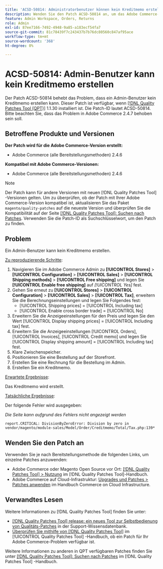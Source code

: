 ```yaml
---
title: 'ACSD-50814: Administratorbenutzer können kein Kreditmemo erstellen'
description: Wenden Sie den Patch ACSD-50814 an, um das Adobe Commerce-Problem zu beheben, bei dem ein Admin-Benutzer kein Kreditmemo erstellen kann.
feature: Admin Workspace, Orders, Returns
role: Admin
exl-id: 87ee7166-7492-4948-9a85-a183ecf54fa7
source-git-commit: 81c78439f7c243437b7b76dc80560c847af95ace
workflow-type: tm+mt
source-wordcount: '368'
ht-degree: 0%

---
```


# ACSD-50814: Admin-Benutzer kann kein Kreditmemo erstellen

Der Patch ACSD-50814 behebt das Problem, dass ein Admin-Benutzer kein Kreditmemo erstellen kann. Dieser Patch ist verfügbar, wenn [[!DNL Quality Patches Tool (QPT)]](https://experienceleague.adobe.com/en/docs/commerce-knowledge-base/kb/announcements/commerce-announcements/magento-quality-patches-released-new-tool-to-self-serve-quality-patches) 1.1.30 installiert ist. Die Patch-ID lautet ACSD-50814. Bitte beachten Sie, dass das Problem in Adobe Commerce 2.4.7 behoben sein soll.

## Betroffene Produkte und Versionen

**Der Patch wird für die Adobe Commerce-Version erstellt:**

* Adobe Commerce (alle Bereitstellungsmethoden) 2.4.6

**Kompatibel mit Adobe Commerce-Versionen:**

* Adobe Commerce (alle Bereitstellungsmethoden) 2.4.6

>[!NOTE]
>
>Der Patch kann für andere Versionen mit neuen [!DNL Quality Patches Tool] -Versionen gelten. Um zu überprüfen, ob der Patch mit Ihrer Adobe Commerce-Version kompatibel ist, aktualisieren Sie das Paket `magento/quality-patches` auf die neueste Version und überprüfen Sie die Kompatibilität auf der Seite [[!DNL Quality Patches Tool]: Suchen nach Patches](https://experienceleague.adobe.com/tools/commerce-quality-patches/index.html). Verwenden Sie die Patch-ID als Suchschlüsselwort, um den Patch zu finden.

## Problem

Ein Admin-Benutzer kann kein Kreditmemo erstellen.

<u>Zu reproduzierende Schritte</u>:

1. Navigieren Sie im Adobe Commerce Admin zu **[!UICONTROL Stores]** > **[!UICONTROL Configuration]** > **[!UICONTROL Sales]** > **[!UICONTROL Shipping methods]** > **[!UICONTROL Free shipping]** und legen Sie **[!UICONTROL Enable free shipping]** auf *[!UICONTROL Yes]* fest.
1. Gehen Sie erneut zu **[!UICONTROL Stores]** > **[!UICONTROL Configuration]** > **[!UICONTROL Sales]** > **[!UICONTROL Tax]**, erweitern Sie die Berechnungseinstellungen und legen Sie Folgendes fest:
   * [!UICONTROL Shipping prices] = [!UICONTROL Including tax]
   * [!UICONTROL Enable cross border trade] = [!UICONTROL No]
1. Erweitern Sie die Anzeigeeinstellungen für den Preis und legen Sie den Wert [!UICONTROL Display shipping prices] = [!UICONTROL Including tax] fest.
1. Erweitern Sie die Anzeigeeinstellungen [!UICONTROL Orders], [!UICONTROL Invoices], [!UICONTROL Credit memo] und legen Sie [!UICONTROL Display shipping amount] = [!UICONTROL Including tax] fest.
1. Klare Zwischenspeicher.
1. Positionieren Sie eine Bestellung auf der Storefront.
1. Erstellen Sie eine Rechnung für die Bestellung im Admin.
1. Erstellen Sie ein Kreditmemo.

<u>Erwartete Ergebnisse</u>:

Das Kreditmemo wird erstellt.

<u>Tatsächliche Ergebnisse</u>:

Der folgende Fehler wird ausgegeben:

*Die Seite kann aufgrund des Fehlers nicht angezeigt werden*

```
report.CRITICAL: DivisionByZeroError: Division by zero in vendor/magento/module-sales/Model/Order/Creditmemo/Total/Tax.php:139*
```

## Wenden Sie den Patch an

Verwenden Sie je nach Bereitstellungsmethode die folgenden Links, um einzelne Patches anzuwenden:

* Adobe Commerce oder Magento Open Source vor Ort: [[!DNL Quality Patches Tool] > Nutzung](/help/tools/quality-patches-tool/usage.md) im [!DNL Quality Patches Tool]-Handbuch.
* Adobe Commerce auf Cloud-Infrastruktur: [Upgrades und Patches > Patches anwenden](https://experienceleague.adobe.com/docs/commerce-cloud-service/user-guide/develop/upgrade/apply-patches.html) im Handbuch Commerce on Cloud Infrastructure.

## Verwandtes Lesen

Weitere Informationen zu [!DNL Quality Patches Tool] finden Sie unter:

* [[!DNL Quality Patches Tool] release: ein neues Tool zur Selbstbedienung von Qualitäts-Patches](https://experienceleague.adobe.com/en/docs/commerce-knowledge-base/kb/announcements/commerce-announcements/magento-quality-patches-released-new-tool-to-self-serve-quality-patches) in der Support-Wissensdatenbank.
* [Überprüfen Sie mithilfe von  [!DNL Quality Patches Tool]](/help/tools/quality-patches-tool/patches-available-in-qpt/check-patch-for-magento-issue-with-magento-quality-patches.md) im [!UICONTROL Quality Patches Tool] -Handbuch, ob ein Patch für Ihr Adobe Commerce-Problem verfügbar ist.


Weitere Informationen zu anderen in QPT verfügbaren Patches finden Sie unter [[!DNL Quality Patches Tool]: Suchen nach Patches](https://experienceleague.adobe.com/tools/commerce-quality-patches/index.html) im [!DNL Quality Patches Tool] -Handbuch.

